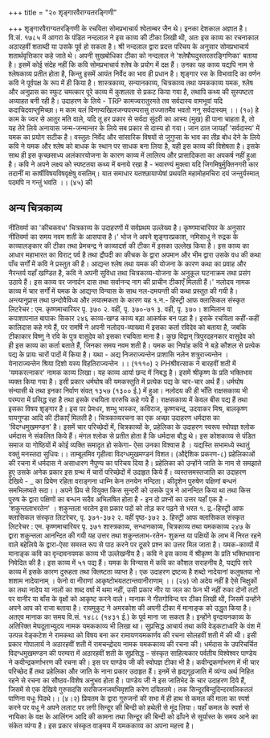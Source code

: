 +++
title = "२० शृङ्गारवैराग्यतरङ्गिणी"

+++
शृङ्गारवैराग्यतरङ्गिणी के रचयिता सोमप्रभाचार्य श्वेताम्बर जैन थे। इनका देशकाल अज्ञात है। वि.सं. १७८५ में आगरा के पंडित नन्दलाल ने इस काव्य की टीका लिखी थी, अतः इस काव्य का रचनाकाल अठारहवीं शताब्दी या उसके पूर्व हो सकता है। श्री नन्दलाल द्वारा प्रदत्त परिचय के अनुसार सोमप्रभाचार्य शतार्थवृत्तिकार कहे जाते थे। अपनी सुखबोधिका टीका को नन्दलाल ने 'श्लेषौघदुस्तरतरङ्गिणिका' बताया है।
इसमें कोई संदेह नहीं कि कवि सोमप्रभाचार्य श्लेष के प्रयोग में दक्ष हैं। उनका यह काव्य यद्यपि नाम से श्लेषकाव्य प्रतीत होता है, किन्तु इसमें आयंत निर्वेद का भाव ही प्रधान है। शृङ्गार रस के विभावादि का वर्णन कवि ने पूर्वपक्ष के रूप में ही किया है।
शास्त्रकाव्य, सन्यानकाव्य, चित्रकाव्य तथा यमककाव्य यमक, श्लेष और अनुप्रास का स्फुट चमत्कार पूरे काव्य में कुशलता से प्रकट किया गया है, तथापि कथ्य की सुस्पष्टता अव्याहत बनी रही है। उदाहरण के लिये - TRP कामज्वरातुरमते तव सर्वदास्य वामभूवां यदि कदाचिदवाप्तुमिच्छा। म काम
यलं विनाप्यखिलजन्यपरम्परासु तज्जातमैव भवतो ननु सर्वदास्यम् ।। (१०)
हे काम के ज्वर से आतुर मति वाले, यदि तू हर प्रकार से सर्वदा सुंदरी का आस्य (मुख) ही पाना चाहता है, तो यह तेरे लिये अनायास जन्म-जन्मान्तर के लिये सब प्रकार
से दास्य हो गया। जान ठात जायहाँ 'सर्वदास्य' में यमक का प्रयोग सटीक है। वस्तुतः निर्वेद और सांसारिक विषयों
से जुगुप्सा के भाव का तीव्र बोध देने के लिये कवि ने यमक और श्लेष को बाधक के स्थान पर साधक बना लिया है, यही इस काव्य की विशेषता है। इसके साथ ही इस कृच्छसाध्य अलंकारयोजना के कारण काव्य में लालित्य और प्रासादिकता का अपकर्ष नहीं हुआ है। कवि ने अपने लक्ष्य को स्पष्टतया कथ्य में बनाये रखा है -
भवारण्यं मुक्त्वा यदि जिगमिषुर्मुक्तिनगरी
कार तदानीं मा कार्षीविषयविषवृक्षेषु वसतिम्। यात समाधार यतश्छायाप्येषां प्रथयति महामोहमचिरा दयं जन्तुर्यस्मात् पदमपि न गन्तुं भवति ।। (४५) की

## अन्य चित्रकाव्य  
नीतिवर्मा का 'कीचकवध' चित्रकाव्य के उदाहरणों में सर्वप्रथम उल्लेख्य है। कृष्णमाचारियर के अनुसार नीतिवर्मा का समय नवम शती के आसपास है।' भोज ने अपने शृङ्गारप्रकाश, नमिसाधु ने रुद्रक के काव्यालङ्कार की टीका तथा प्रेमचन्द्र ने काव्यादर्श की टीका में इसका उल्लेख किया है। इस काव्य का आधार महाभारत का विराट् पर्व है तथा द्रौपदी का कीचक के द्वारा अपमान और भीम द्वारा उसके वध की कथा पाँच सर्गों में कवि ने प्रस्तुत की है। आद्यन्त श्लेष तथा यमक की योजना के कारण कथा का प्रवाह और नैरन्तर्य यहाँ खण्डित है, कवि ने अपनी सुविधा तथा चित्रकाव्य-योजना के अनुकूल घटनाक्रम तथा प्रसंग उठाये हैं।
इस काव्य पर जनार्दन दास तथा सर्वानन्द नाग की प्राचीन टीकाएँ मिलती हैं।' नलोदय नामक काव्य में चार सर्गों में यमक के आद्यन्त विन्यास के साथ नल-दमयन्ती की कथा प्रस्तुत की गयी है। अन्त्यानुप्रास तथा छन्दोवैविध्य और लयात्मकता के कारण यह
१.न.- हिस्ट्री आफ क्लासिकल संस्कृत लिटरेचर : एम. कृष्णमाचारियर पृ. ३७० २. वहीं, पृ. ३७०-७१ ३. वही, पृ. ३७०। शामिलान वा कपाशापनात बापाकः सिकार
२४६
काव्य-खण्ड
काव्य बड़ा आकर्षक बन पड़ा है। इसके रचयिता कहीं-कहीं कालिदास कहे गये हैं, पर रामर्षि ने अपनी नलोदय-व्याख्या में इसका कर्ता रविदेव को बताया है, जबकि टीकाकार विष्णु ने रवि के पुत्र वासुदेव को इसका रचयिता माना है। कुछ विद्वान् त्रिपुरदहनकार वासुदेव को ही इस काव्य का कर्ता बताते हैं, जिनका समय नवम शती है। यमक का निर्वाह कवि ने बड़े कौशल से प्रत्येक पद्य के प्रायः चारों पादों में किया है। यथा -
अद्य निजराज्यन्तेन प्राशासि नलेन शत्रुराज्यन्तेन ।
येनाराज्यन्तेन श्रिया दिशो यस्य विहतिराज्यन्तेन ।। (१११०) २ PHश्रीवत्साक ने बारहवीं शती में 'यमकरत्नाकर' नामक काव्य लिखा। यह काव्य
आर्या छन्द में निबद्ध है। इसमें श्रीकृष्ण के प्रति भक्तिभाव व्यक्त किया गया है। इसी प्रकार धर्मघोष की यमकस्तुति में प्रत्येक पद्य के चार-चार अर्थ हैं। धर्मघोष संन्यासी थे तथा इनका निर्वाण संवत् १३५७ (१३०० ई.) में हुआ।
नलोदय की ही भाँति राक्षसकाव्य भी परम्परा में प्रसिद्ध रहा है तथा इसके रचयिता वररुचि कहे गये हैं। राक्षसकाव्य में केवल बीस पद्य हैं तथा इसका विषय शृङ्गार है। इस पर प्रेमधर, शम्भु भास्कर, कविराज, कृष्णचन्द्र, उदयाकर मिश्र, बालकृष्ण पायगुण्डा आदि की टीकाएँ मिलती है।
चित्रकाव्यरचना का एक अच्छा उदाहरण धर्मदास का 'विदग्धमुखमण्डन' है। इसमें चार परिच्छेदों में, चित्रकाव्यों के, प्रहेलिका के उदाहरण स्वरूप स्वोपज्ञ श्लोक धर्मदास ने संकलित किये हैं। मंगल श्लोक से प्रतीत होता है कि धर्मदास बौद्ध थे। इस कोशकाव्य से पंडित समाज या गोष्ठियों में कोई व्यक्ति समादृत हो सकेगा- ऐसा उनका विश्वास है
। यद्यस्ति सभामध्ये स्थातुं वक्तुं मनस्तदा सुधियः।।
ताम्बूलमिव गृहीत्वा विदग्धमुखमण्डनं विशत। (औद्देशिक प्रकरण-८) प्रहेलिकाओं की रचना में धर्मदास ने असाधारण नैपुण्य का परिचय दिया है। प्रहेलिका को उन्होंने जाति के नाम से समझाते हुए उसके अनेक प्रकार इस ग्रन्थ में चारों परिच्छेदों में उदाहृत किये हैं। व्यस्तसमस्तजाति का उदाहरण देखिये -
_ का प्रियेण रहिता वराङ्गना धाम्नि केन तनयेन नन्दिता।
कीदृशेन पुरुषेण पक्षिणां बन्धनं समभिलष्यते सदा।। अपने प्रिय से वियुक्त किस सुन्दरी को उसके पुत्र ने आनन्दित किया था तथा किस पुरुष के द्वारा पक्षिणों का बन्धन सदैव अभिलषित होता है - इन दो प्रश्नों का उत्तर यहाँ एक है - 'शकुन्तलाभरतेन' । शकुन्तला भरतेन इस प्रकार पदों को तोड़ कर पढ़ने से भरत
१. द्र.-हिस्ट्री आफ क्लासिकल संस्कृत लिटरेचर, पृ. ३७१-३७२ २. वहीं पृष्ठ-३७२ ३. हिस्ट्री आफ क्लासिकल संस्कृत लिटरेचर : एम. कृष्णमाचारियर पृ. ३७१
शास्त्रकाव्य, सन्धानकाव्य, चित्रकाव्य तथा यमककाव्य
२४७ के द्वारा शकुन्तला आनन्दित की गयी यह उत्तर तथा शकुन्तलाभ-रतेन- शुकन्त या पक्षियों के लाभ में निरत रहने वाले बहेलिये के द्वारा-ऐसा समस्त रूप से पाठ करने पर दूसरे प्रश्न का उत्तर मिल जाता है।
यमक-काव्यों में मानाङ्क कवि का वृन्दावनयमक काव्य भी उल्लेखनीय है। कवि ने इस काव्य में श्रीकृष्ण के प्रति भक्तिभावना निवेदित की है। इस काव्य में ५१ पद्य हैं। यमक के विन्यास में कवि का कौशल सराहनीय है, यद्यपि सारे काव्य में इसके कारण दुरूहता तथा क्लिष्टता व्याप्त है। एक उदाहरण द्रष्टव्य है
शब्दो नादेयानां कलुषतया नो शशाम नादेयानाम् ।
फेनो वा नीराणां आकृष्टोभयतटान्तवानीराणाम् ।। (२४) जो अदेय नहीं है ऐसे भिक्षुकों का तथा नादेय या नालों का शब्द वर्षा में थमा नहीं, उसी प्रकार नीर या जल का फेन भी नहीं रुका दोनों तटों पर वानीर या बाँस के वृक्षों को आकृष्ट करने वाले। मानाक ने गीतगोविन्द पर टीका लिखी थी, जिसमें उन्होंने अपने आप को राजा बताया है। रायमुकुट ने अमरकोश की अपनी टीका में मानाङ्क को उद्धृत किया है। अतएव मानाक का समय वि.सं. १४८८ (१४३१ ई.) के पूर्व माना जा सकता है। इन्होंने वृन्दावनकाव्य के अतिरिक्त मेघदूताभ्युदय नामक यमककाव्य भी लिखा था।
सुप्रसिद्ध आचार्य तथा कवि वेड्कटाध्वरि के वंश में उत्पन्न वेङ्कटेश ने रामकथा को विषय बना कर रामायणयमकार्णव की रचना सोलहवीं शती में की थी। इसी प्रकार गोपालार्य ने अठारहवीं शती में रामचन्द्रोदय नामक यमककाव्य की रचना की।
धर्मदास के उपरिचर्चित विदग्धमुखमण्डन की परम्परा में अठारहवीं शती के सुप्रसिद्ध - संस्कृत साहित्यकार पर्वतीय विश्वेश्वर पाण्डेय ने कवीन्द्रकर्णाभरण की रचना की। इस पर पाण्डेय जी की स्वोपज्ञ टीका भी है। कवीन्द्रकर्णाभरण में भी चार परिच्छेद हैं तथा प्रहेलिका
और जाति के नाना प्रकार उदाहृत हैं। इनमें से हृद्यगूढजाति में व्यंग्य अर्थ निहित रहने से रचना का सौष्ठव-विशेष अनुभव होता है। पाण्डेय जी ने इस जातिभेद के चार उदाहरण दिये हैं, जिसमें से एक देखिये
गुरुसदसि सरसिजनजमभिमृशति करेण दयिततमे। तक
सिन्दूरबिन्दुदिन्दरमलिकतलं पाणिना वधूः पिदथे।। (४।२) प्रियतम के द्वारा गुरुजनों की सभा में ही हाथ से कमल की माला का स्पर्श करने पर वधू ने अपने ललाट पर लगी सिन्दूर की बिन्दी को हथेली से मूंद लिया।
यहाँ कमल के स्पर्श से नायिका के वक्ष के आलिंगन आदि की कामना तथा सिन्दूर की बिन्दी को ढाँपने से सूर्यास्त के समय आने का संकेत व्यंग्य है।
इस प्रकार संस्कृत वाङ्मय में यमककाव्य का अपना महत्त्व है।